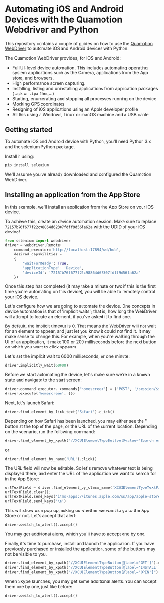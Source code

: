 # Automating iOS and Android Devices with the Quamotion Webdriver and Python

This repository contains a couple of guides on how to use the [Quamotion WebDriver](http://quamotion.mobi) to
automate iOS and Android devices with Python.

The Quamotion WebDriver provides, for iOS and Android:
- Full UI-level device automation. This includes automating operating system
  applications such as the Camera, applications from the App store, and browsers.
- High performance screen capturing.
- Installing, listing and uninstalling applications from application packages
  (`.apk` or `.ipa` files,...)
- Starting, enumerating and stopping all processes running on the device
- Mocking GPS coordinates
- Resigning of iOS applications using an Apple developer profile
- All this using a Windows, Linux or macOS machine and a USB cable

## Getting started

To automate iOS and Android device with Python, you'll need Python 3.x and the selenium Python package.

Install it using:

```
pip install selenium
```

We'll assume you've already downloaded and configured the Quamotion WebDriver.

## Installing an application from the App Store

In this example, we'll install an application from the App Store on your iOS device.

To achieve this, create an device automation session. Make sure to replace `72157b76f677f22c98864d62307fdff9d56fa62a`
with the UDID of your iOS device!

```python
from selenium import webdriver
driver = webdriver.Remote(
	command_executor='http://localhost:17894/wd/hub',
	desired_capabilities =
	{
		'waitForReady': True,
		'applicationType': 'Device',
		'deviceId': '72157b76f677f22c98864d62307fdff9d56fa62a'
	})
```

Once this step has completed (it may take a minute or two if this is the first time you're automating on this device),
you will be able to remotely control your iOS device.

Let's configure how we are going to automate the device. One concepts in device automation is that of 'implicit waits'; that is,
how long the WebDriver will attempt to locate an element, if you've asked it to find one.

By default, the implicit timeout is 0. That means the WebDriver will not wait for an element to appear, and just let you know
it could not find it. It may make sense to change this. For example, when you're walking through the UI of an application,
it make 100 or 200 milliseconds before the next button on which you want to click appears.

Let's set the implicit wait to 6000 milliseconds, or one minute:

```python
driver.implicitly_wait(60000)
```

Before we start automating the device, let's make sure we're in a known state and navigate to the start screen:

```python
driver.command_executor._commands["homescreen"] = ('POST', '/session/$sessionId/wda/homescreen')
driver.execute('homescreen', {})
```

Next, let's launch Safari:

```python
driver.find_element_by_link_text('Safari').click()
```

Depending on how Safari has been launched, you may either see the '' button at the top of the page, or the URL of the current location.
Depending on the scenario, run the following command:

```python
driver.find_element_by_xpath("//XCUIElementTypeButton[@value='Search or enter website name']").click()
```

or

```python
driver.find_element_by_name('URL').click()
```

The URL field will now be editable. So let's remove whatever text is being displayed there, and enter the URL
of the application we want to search for in the App Store:

```python
urlTextField = driver.find_element_by_class_name('XCUIElementTypeTextField')
urlTextField.clear();
urlTextField.send_keys('itms-apps://itunes.apple.com/us/app/apple-store/id304878510')
urlTextField.send_keys('\n')
```

This will show us a pop up, asking us whether we want to go to the App Store or not. Let's accept that alert:

```python
driver.switch_to_alert().accept()
```

You may get additional alerts, which you'll have to accept one by one.

Finally, it's time to purchase, install and launch the application. If you have previously purchased or installed
the application, some of the buttons may not be visible to you.

```python
driver.find_element_by_xpath("//XCUIElementTypeButton[@label='GET']").click()
driver.find_element_by_xpath("//XCUIElementTypeButton[@label='INSTALL']").click()
driver.find_element_by_xpath("//XCUIElementTypeButton[@label='OPEN']").click()
```

When Skype launches, you may get some additional alerts. You can accept them one by one, just like before:

```python
driver.switch_to_alert().accept()
```
